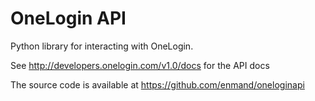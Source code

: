 OneLogin API
=============

Python library for interacting with OneLogin.

See http://developers.onelogin.com/v1.0/docs for the API docs

The source code is available at https://github.com/enmand/oneloginapi

